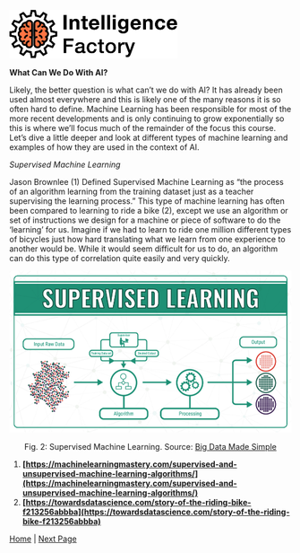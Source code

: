 <!----- Conversion time: 1.363 seconds.


Using this Markdown file:

1. Cut and paste this output into your source file.
2. See the notes and action items below regarding this conversion run.
3. Check the rendered output (headings, lists, code blocks, tables) for proper
   formatting and use a linkchecker before you publish this page.

Conversion notes:

* Docs to Markdown version 1.0β17
* Tue Aug 27 2019 14:55:33 GMT-0700 (PDT)
* Source doc: https://docs.google.com/open?id=1i-EsNOdY1eFx5lveG_N8j4WhGXphkBqMAk07LcHMj0w
* This is a partial selection. Check to make sure intra-doc links work.
* This document has images: check for >>>>>  gd2md-html alert:  inline image link in generated source and store images to your server.
----->

![alt_text](images/TIF1000.png "image_tooltip")

**What Can We Do With AI?**

Likely, the better question is what can’t we do with AI? It has already been used almost everywhere and this is likely one of the many reasons it is so often hard to define. Machine Learning has been responsible for most of the more recent developments and is only continuing to grow exponentially so this is where we’ll focus much of the remainder of the focus this course. Let’s dive a little deeper and look at different types of machine learning and examples of how they are used in the context of AI.

_Supervised Machine Learning_

Jason Brownlee (1) Defined Supervised Machine Learning as “the process of an algorithm learning from the training dataset just as a teacher supervising the learning process.” This type of machine learning has often been compared to learning to ride a bike (2), except we use an algorithm or set of instructions we design for a machine or piece of software to do the ‘learning’ for us. Imagine if we had to learn to ride one million different types of bicycles just how hard translating what we learn from one experience to another would be. While it would seem difficult for us to do, an algorithm can do this type of correlation quite easily and very quickly. 



<p align="center"><img src="images/Machine-Learning-Explained1.png"></p>
<p align="center">Fig. 2: Supervised Machine Learning. Source: <a href="https://bigdata-madesimple.com/machine-learning-explained-understanding-supervised-unsupervised-and-reinforcement-learning/">Big Data Made Simple</a></p>


1. **[https://machinelearningmastery.com/supervised-and-unsupervised-machine-learning-algorithms/](https://machinelearningmastery.com/supervised-and-unsupervised-machine-learning-algorithms/)**
2. **[https://towardsdatascience.com/story-of-the-riding-bike-f213256abbba](https://towardsdatascience.com/story-of-the-riding-bike-f213256abbba)**

[Home](tif100.md) | [Next Page](page3.md)
<!-- Docs to Markdown version 1.0β17 -->
